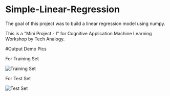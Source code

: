 # Simple-Linear-Regression

The goal of this project was to build a linear regression model using numpy.

This is a "Mini Project - I" for Cognitive Application Machine Learning Workshop by Tech Analogy.

#Output Demo Pics

For Training Set

![Training Set](https://user-images.githubusercontent.com/60067836/129606931-007d9eea-9a5e-4fa7-b28f-100343faddeb.PNG)

For Test Set

![Test Set](https://user-images.githubusercontent.com/60067836/129607052-0de7910f-991c-47fb-b703-2209f18ccc9b.PNG)

